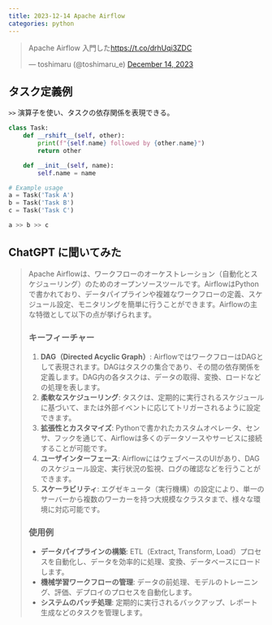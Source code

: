 ```yaml
---
title: 2023-12-14 Apache Airflow
categories: python
---
```


<blockquote class="twitter-tweet"><p lang="ja" dir="ltr">Apache Airflow 入門した<a href="https://t.co/drhUqi3ZDC">https://t.co/drhUqi3ZDC</a></p>&mdash; toshimaru (@toshimaru_e) <a href="https://twitter.com/toshimaru_e/status/1735228061485068414?ref_src=twsrc%5Etfw">December 14, 2023</a></blockquote> <script async src="https://platform.twitter.com/widgets.js" charset="utf-8"></script>

## タスク定義例

`>>` 演算子を使い、タスクの依存関係を表現できる。

```python
class Task:
    def __rshift__(self, other):
        print(f"{self.name} followed by {other.name}")
        return other

    def __init__(self, name):
        self.name = name

# Example usage
a = Task('Task A')
b = Task('Task B')
c = Task('Task C')

a >> b >> c
```

## ChatGPT に聞いてみた

> Apache Airflowは、ワークフローのオーケストレーション（自動化とスケジューリング）のためのオープンソースツールです。AirflowはPythonで書かれており、データパイプラインや複雑なワークフローの定義、スケジュール設定、モニタリングを簡単に行うことができます。Airflowの主な特徴として以下の点が挙げられます。
>
> ### キーフィーチャー
>
> 1. **DAG（Directed Acyclic Graph）**: AirflowではワークフローはDAGとして表現されます。DAGはタスクの集合であり、その間の依存関係を定義します。DAG内の各タスクは、データの取得、変換、ロードなどの処理を表します。
> 2. **柔軟なスケジューリング**: タスクは、定期的に実行されるスケジュールに基づいて、または外部イベントに応じてトリガーされるように設定できます。
> 3. **拡張性とカスタマイズ**: Pythonで書かれたカスタムオペレータ、センサ、フックを通じて、Airflowは多くのデータソースやサービスに接続することが可能です。
> 4. **ユーザインターフェース**: AirflowにはウェブベースのUIがあり、DAGのスケジュール設定、実行状況の監視、ログの確認などを行うことができます。
> 5. **スケーラビリティ**: エグゼキュータ（実行機構）の設定により、単一のサーバーから複数のワーカーを持つ大規模なクラスタまで、様々な環境に対応可能です。
>
> ### 使用例
>
> - **データパイプラインの構築**: ETL（Extract, Transform, Load）プロセスを自動化し、データを効率的に処理、変換、データベースにロードします。
> - **機械学習ワークフローの管理**: データの前処理、モデルのトレーニング、評価、デプロイのプロセスを自動化します。
> - **システムのバッチ処理**: 定期的に実行されるバックアップ、レポート生成などのタスクを管理します。
